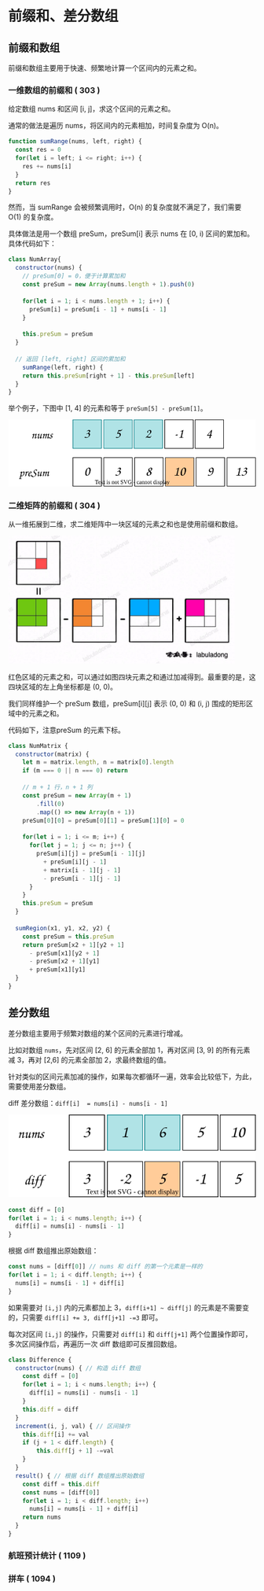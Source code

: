# 前缀和、差分数组

## 前缀和数组

前缀和数组主要用于快速、频繁地计算一个区间内的元素之和。

### 一维数组的前缀和 ( 303 )

给定数组 nums 和区间 [i, j]，求这个区间的元素之和。

通常的做法是遍历 nums，将区间内的元素相加，时间复杂度为 O(n)。

```javascript
function sumRange(nums, left, right) {
  const res = 0
  for(let i = left; i <= right; i++) {
    res += nums[i]
  }
  return res
}
```

然而，当 sumRange 会被频繁调用时，O(n) 的复杂度就不满足了，我们需要 O(1) 的复杂度。

具体做法是用一个数组 preSum，preSum[i] 表示 nums 在 [0, i) 区间的累加和。具体代码如下：

```javascript
class NumArray{
  constructor(nums) {
    // preSum[0] = 0，便于计算累加和
    const preSum = new Array(nums.length + 1).push(0)

    for(let i = 1; i < nums.length + 1; i++) {
      preSum[i] = preSum[i - 1] + nums[i - 1]
    }

    this.preSum = preSum
  }

  // 返回 [left, right] 区间的累加和
	sumRange(left, right) {
    return this.preSum[right + 1] - this.preSum[left]
  }
}
```

举个例子，下图中 [1, 4] 的元素和等于 `preSum[5] - preSum[1]`。

![](https://raw.githubusercontent.com/yamsfeer/pic-bed/master/%E5%89%8D%E7%BC%80%E5%92%8C%E6%95%B0%E7%BB%84.svg)

### 二维矩阵的前缀和 ( 304 )

从一维拓展到二维，求二维矩阵中一块区域的元素之和也是使用前缀和数组。

<img class="img-mid" src="https://raw.githubusercontent.com/yamsfeer/pic-bed/master/e6c9d24egy1h5i55xhxtzj20zk0k0gmg.jpg" style="zoom: 45%;" />

红色区域的元素之和，可以通过如图四块元素之和通过加减得到。最重要的是，这四块区域的左上角坐标都是 (0, 0)。

我们同样维护一个 preSum 数组，preSum[i][j] 表示 (0, 0) 和 (i, j) 围成的矩形区域中的元素之和。

代码如下，注意preSum 的元素下标。

```javascript
class NumMatrix {
  constructor(matrix) {
    let m = matrix.length, n = matrix[0].length
    if (m === 0 || n === 0) return

    // m + 1 行，n + 1 列
    const preSum = new Array(m + 1)
    	.fill(0)
    	.map(() => new Array(n + 1))
    preSum[0][0] = preSum[0][1] = preSum[1][0] = 0

    for(let i = 1; i <= m; i++) {
      for(let j = 1; j <= n; j++) {
        preSum[i][j] = preSum[i - 1][j]
          + preSum[i][j - 1]
          + matrix[i - 1][j - 1]
          - preSum[i - 1][j - 1]
      }
    }
    this.preSum = preSum
  }

  sumRegion(x1, y1, x2, y2) {
    const preSum = this.preSum
    return preSum[x2 + 1][y2 + 1]
      - preSum[x1][y2 + 1]
      - preSum[x2 + 1][y1]
      + preSum[x1][y1]
  }
}
```

## 差分数组

差分数组主要用于频繁对数组的某个区间的元素进行增减。

比如对数组 `nums`，先对区间 [2, 6] 的元素全部加 1，再对区间 [3, 9] 的所有元素减 3，再对 [2,6] 的元素全部加 2，求最终数组的值。

针对类似的区间元素加减的操作，如果每次都循环一遍，效率会比较低下，为此，需要使用差分数组。

diff 差分数组：`diff[i]  = nums[i] - nums[i - 1]`

![](https://raw.githubusercontent.com/yamsfeer/pic-bed/master/%E5%B7%AE%E5%88%86%E6%95%B0%E7%BB%84.svg)

```javascript
const diff = [0]
for(let i = 1; i < nums.length; i++) {
  diff[i] = nums[i] - nums[i - 1]
}
```

根据 diff 数组推出原始数组：

```javascript
const nums = [diff[0]] // nums 和 diff 的第一个元素是一样的
for(let i = 1; i < diff.length; i++) {
  nums[i] = nums[i - 1] + diff[i]
}
```

如果需要对 `[i,j]` 内的元素都加上 3，`diff[i+1] ~ diff[j]` 的元素是不需要变的，只需要 `diff[i] += 3, diff[j+1] -=3` 即可。

每次对区间 `[i,j]` 的操作，只需要对 `diff[i]` 和 `diff[j+1]` 两个位置操作即可，多次区间操作后，再遍历一次 diff 数组即可反推回数组。

```javascript
class Difference {
  constructor(nums) { // 构造 diff 数组
    const diff = [0]
    for(let i = 1; i < nums.length; i++) {
      diff[i] = nums[i] - nums[i - 1]
    }
    this.diff = diff
  }
  increment(i, j, val) { // 区间操作
    this.diff[i] += val
    if (j + 1 < diff.length) {
    	this.diff[j + 1] -=val
    }
  }
  result() { // 根据 diff 数组推出原始数组
    const diff = this.diff
    const nums = [diff[0]]
    for(let i = 1; i < diff.length; i++)
      nums[i] = nums[i - 1] + diff[i]
    return nums
  }
}
```

### 航班预计统计 ( 1109 )

### 拼车 ( 1094 )
